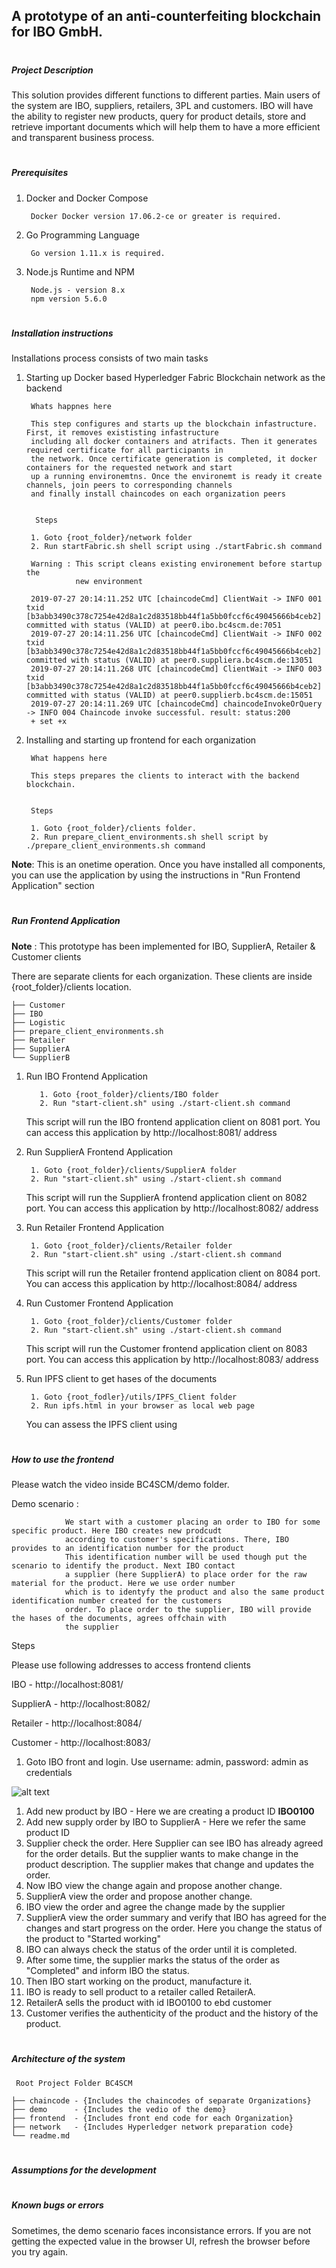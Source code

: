 ## **A prototype of an anti-counterfeiting blockchain for IBO GmbH.**


#
##### Project Description

This solution provides different functions to different parties. Main users of the system
are IBO, suppliers, retailers, 3PL and customers. IBO will have the ability to register
new products, query for product details, store and retrieve important documents
which will help them to have a more efficient and transparent business process.

     
#        
##### Prerequisites

1. Docker and Docker Compose

        Docker Docker version 17.06.2-ce or greater is required.
    
2. Go Programming Language
    
        Go version 1.11.x is required.
    
3. Node.js Runtime and NPM

        Node.js - version 8.x
        npm version 5.6.0

# 
##### Installation instructions

Installations process consists of two main tasks

1. Starting up Docker based Hyperledger Fabric Blockchain network as the backend

        Whats happnes here
        
        This step configures and starts up the blockchain infastructure. First, it removes exististing infastructure 
        including all docker containers and atrifacts. Then it generates required certificate for all participants in 
        the network. Once certificate generation is completed, it docker containers for the requested network and start
        up a running environemtns. Once the environemt is ready it create channels, join peers to corresponding channels
        and finally install chaincodes on each organization peers
        

         Steps
    
        1. Goto {root_folder}/network folder
        2. Run startFabric.sh shell script using ./startFabric.sh command
        
        Warning : This script cleans existing environement before startup the 
                  new environment
                  
        2019-07-27 20:14:11.252 UTC [chaincodeCmd] ClientWait -> INFO 001 txid [b3abb3490c378c7254e42d8a1c2d83518bb44f1a5bb0fccf6c49045666b4ceb2] committed with status (VALID) at peer0.ibo.bc4scm.de:7051
        2019-07-27 20:14:11.256 UTC [chaincodeCmd] ClientWait -> INFO 002 txid [b3abb3490c378c7254e42d8a1c2d83518bb44f1a5bb0fccf6c49045666b4ceb2] committed with status (VALID) at peer0.suppliera.bc4scm.de:13051
        2019-07-27 20:14:11.268 UTC [chaincodeCmd] ClientWait -> INFO 003 txid [b3abb3490c378c7254e42d8a1c2d83518bb44f1a5bb0fccf6c49045666b4ceb2] committed with status (VALID) at peer0.supplierb.bc4scm.de:15051
        2019-07-27 20:14:11.269 UTC [chaincodeCmd] chaincodeInvokeOrQuery -> INFO 004 Chaincode invoke successful. result: status:200 
        + set +x

2. Installing and starting up frontend for each organization

        What happens here
        
        This steps prepares the clients to interact with the backend blockchain. 
        
        
        Steps

        1. Goto {root_folder}/clients folder.
        2. Run prepare_client_environments.sh shell script by ./prepare_client_environments.sh command


**Note**: This is an onetime operation. Once you have installed all components, you can use the application by using the 
      instructions in "Run Frontend Application" section  

# 
##### Run Frontend Application


**Note** : This prototype has been implemented for IBO, SupplierA, Retailer & Customer clients

There are separate clients for each organization. These clients are inside {root_folder}/clients location.

    ├── Customer
    ├── IBO
    ├── Logistic
    ├── prepare_client_environments.sh
    ├── Retailer
    ├── SupplierA
    └── SupplierB

1. Run IBO Frontend Application

          1. Goto {root_folder}/clients/IBO folder
          2. Run "start-client.sh" using ./start-client.sh command
    
    This script will run the IBO frontend application client on 8081 port. You can access this application by 
    http://localhost:8081/ address
    
2. Run SupplierA Frontend Application

        1. Goto {root_folder}/clients/SupplierA folder
        2. Run "start-client.sh" using ./start-client.sh command
    
    This script will run the SupplierA frontend application client on 8082 port. You can access this application by 
    http://localhost:8082/ address
    
3. Run Retailer Frontend Application

        1. Goto {root_folder}/clients/Retailer folder
        2. Run "start-client.sh" using ./start-client.sh command
         
   This script will run the Retailer frontend application client on 8084 port. You can access this application by 
   http://localhost:8084/ address
   
4. Run Customer Frontend Application

        1. Goto {root_folder}/clients/Customer folder
        2. Run "start-client.sh" using ./start-client.sh command
    
    This script will run the Customer frontend application client on 8083 port. You can access this application by 
    http://localhost:8083/ address
    
5. Run IPFS client to get hases of the documents

        1. Goto {root_fodler}/utils/IPFS_Client folder
        2. Run ipfs.html in your browser as local web page
        
    You can assess the IPFS client using 

# 
##### How to use the frontend

Please watch the video inside BC4SCM/demo folder.

Demo scenario : 

                We start with a customer placing an order to IBO for some specific product. Here IBO creates new prodcudt
                according to customer's specifications. There, IBO provides to an identification number for the product
                This identification number will be used though put the scenario to identify the product. Next IBO contact
                a supplier (here SupplierA) to place order for the raw material for the product. Here we use order number 
                which is to identyfy the product and also the same product identification number created for the customers
                order. To place order to the supplier, IBO will provide the hases of the documents, agrees offchain with
                the supplier

Steps

Please use following addresses to access frontend clients

IBO - http://localhost:8081/

SupplierA - http://localhost:8082/

Retailer - http://localhost:8084/

Customer - http://localhost:8083/

1. Goto IBO front and login. Use username: admin, password: admin as credentials 

![alt text](https://raw.githubusercontent.com/username/projectname/branch/path/to/img.png)


1. Add new product by IBO - Here we are creating a product ID **IBO0100**
2. Add new supply order by IBO to SupplierA - Here we refer the same product ID
3. Supplier check the order. Here Supplier can see IBO has already agreed for the order details. But the supplier wants to make change in the product description. The supplier makes that change and updates the order.
4. Now IBO view the change again and propose another change.
5. SupplierA view the order and propose another change.
6. IBO view the order and agree the change made by the supplier
7. SupplierA view the order summary and verify that IBO has agreed for the changes and start progress on the order. Here you change the status of the product to "Started working"
8. IBO can always check the status of the order until it is completed. 
9. After some time, the supplier marks the status of the order as "Completed"
 and inform IBO the status.
10. Then IBO start working on the product, manufacture it.
11. IBO is ready to sell product to a retailer called RetailerA.
12. RetailerA sells the product with id IBO0100 to ebd customer
13. Customer verifies the authenticity of the product and the history of the product.

# 
##### Architecture of the system

     Root Project Folder BC4SCM
     
    ├── chaincode - {Includes the chaincodes of separate Organizations}
    ├── demo      - {Includes the vedio of the demo}
    ├── frontend  - {Includes front end code for each Organization}
    ├── network   - {Includes Hyperledger network preparation code}
    └── readme.md

# 
##### Assumptions for the development

# 
##### Known bugs or errors

Sometimes, the demo scenario faces inconsistance errors. If you are not getting the expected value in the browser UI,
refresh the browser before you try again.